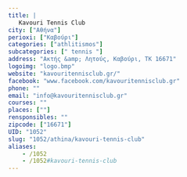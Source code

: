 ```yaml
---
title: |
   Kavouri Tennis Club
city: ["Αθήνα"]
perioxi: ["Καβούρι"]
categories: ["athlitismos"]
subcategories: [" tennis "]
address: "Ακτής &amp; Λητούς, Καβούρι, ΤΚ 16671"
logoimg: "logo.bmp"
website: "kavouritennisclub.gr/"
facebook: "www.facebook.com/kavouritennisclub.gr"
phone: ""
email: "info@kavouritennisclub.gr"
courses: ""
places: [""]
rensponsibles: ""
zipcode: ["16671"]
UID: "1052"
slug: "1052/athina/kavouri-tennis-club"
aliases:
    - /1052
    - /1052#kavouri-tennis-club
---
```


